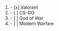 <ol>
  <li>- [x] Valorant </li>
  <li>- [ ] CS-GO </li>
  <li>- [ ] God of War </li>
  <li>- [ ] Modern Warfare</li>
 </ol>
